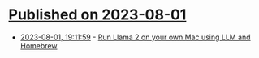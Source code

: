 # [Published on 2023-08-01](index.md)

* [2023-08-01, 19:11:59](https://lobste.rs/s/tavrlv/run_llama_2_on_your_own_mac_using_llm) - [Run Llama 2 on your own Mac using LLM and Homebrew](https://simonwillison.net/2023/Aug/1/llama-2-mac/)
